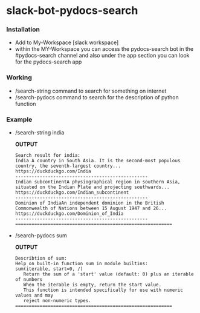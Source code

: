 # slack-bot-pydocs-search
###  Installation
- Add to My-Workspace [slack workspace]
- within the MY-Workspace you can access the pydocs-search bot in the #pydocs-search channel and also under the app section you can look for the pydocs-search app
### Working
- /search-string command to search for something on internet
- /search-pydocs command to search for the description of python function
### Example
 - /search-string india 

     **OUTPUT**
     
       Search result for india:
       India A country in South Asia. It is the second-most populous country, the seventh-largest country...
       https://duckduckgo.com/India
       -------------------------------------------------
       Indian subcontinentA physiographical region in southern Asia, situated on the Indian Plate and projecting southwards...
       https://duckduckgo.com/Indian_subcontinent
       -------------------------------------------------
       Dominion of IndiaAn independent dominion in the British Commonwealth of Nations between 15 August 1947 and 26...
       https://duckduckgo.com/Dominion_of_India
       -------------------------------------------------
       ==========================================================
- /search-pydocs sum

    **OUTPUT**
    
      Describtion of sum:
      Help on built-in function sum in module builtins:
      sum(iterable, start=0, /)
         Return the sum of a 'start' value (default: 0) plus an iterable of numbers
         When the iterable is empty, return the start value.
         This function is intended specifically for use with numeric values and may
         reject non-numeric types.
      ==========================================================

